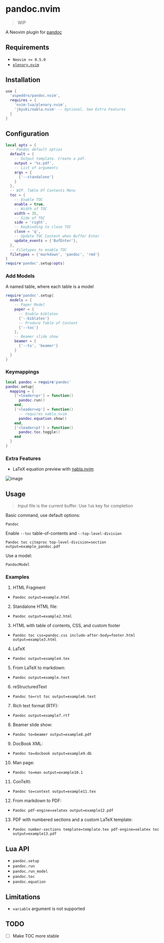 # pandoc.nvim

> WIP

A Neovim plugin for [pandoc](https://pandoc.org)

## Requirements

- `Neovim >= 0.5.0`
- [`plenary.nvim`](https://github.com/nvim-lua/plenary.nvim)

## Installation

```lua
use {
  'aspeddro/pandoc.nvim',
  requires = {
    'nvim-lua/plenary.nvim',
    'jbyuki/nabla.nvim' -- Optional. See Extra Features
  }
}
```

## Configuration

```lua
local opts = {
  -- Pandoc default optios
  default = {
    -- Output template. Create a pdf.
    output = '%s.pdf',
    -- List of arguments
    args = {
      {'--standalone'}
    }
  },
  -- WIP. Table Of Contents Menu
  toc = {
    -- Enable TOC
    enable = true,
    -- Width of TOC
    width = 35,
    -- Side of TOC
    side = 'right',
    -- Keybinding to close TOC
    close = 'q',
    -- Update TOC Content when Buffer Enter
    update_events = {'BufEnter'},
  },
  -- Filetypes to enable TOC
  filetypes = {'markdown', 'pandoc', 'rmd'}
}
require'pandoc'.setup(opts)
```

### Add Models

A named table, where each table is a model

```lua
require'pandoc'.setup{
  models = {
    -- Paper Model
    paper = {
      -- Enable biblatex
      {'--biblatex'}
      -- Produce Table of Content
      {'--toc'}
    },
    -- Beamer slide show
    beamer = {
      {'--to', 'beamer'}
    }
  }
}
```

### Keymappings

```lua
local pandoc = require'pandoc'
pandoc.setup{
  mapping = {
    ['<leader>pr'] = function()
      pandoc.run()
    end,
    ['<leader>ep'] = function()
      -- requires nabla.nvim
      pandoc.equation.show()
    end,
    ['<leader>pt'] = function()
      pandoc.toc.toggle()
    end
  }
}
```

### Extra Features

- LaTeX equation preview with [nabla.nvim](https://github.com/jbyuki/nabla.nvim/)

![image](https://user-images.githubusercontent.com/16160544/140002079-244d1727-488d-4b7c-aab8-1232e85e08c9.png)

## Usage

> Input file is the current buffer. Use `Tab` key for completion

Basic command, use default options:

```
Pandoc
```

Enable `--toc` table-of-contents and `--top-level-division`
```
Pandoc toc citeproc top-level-division=section output=example_pandoc.pdf
```

Use a model:
```
PandocModel
```

### Examples

1. HTML Fragment
  - `Pandoc output=example.html`
2. Standalone HTML file:
  - `Pandoc output=example2.html`
3. HTML with table of contents, CSS, and custom footer
  - `Pandoc toc css=pandoc.css include-after-body=footer.html output=example3.html`
4. LaTeX
  - `Pandoc output=example4.tex`
5. From LaTeX to markdown:
  - `Pandoc output=example.text`
6. reStructuredText
  - `Pandoc to=rst toc output=example6.text`
7. Rich text format (RTF):
  - `Pandoc output=example7.rtf`
8. Beamer slide show:
  - `Pandoc to=beamer output=example8.pdf`
9. DocBook XML:
  - `Pandoc to=docbook output=example9.db`
10. Man page:
  - `Pandoc to=man output=example10.1`
11. ConTeXt:
  - `Pandoc to=context output=example11.tex`
12. From markdown to PDF:
  - `Pandoc pdf-engine=xelatex output=example12.pdf`
13. PDF with numbered sections and a custom LaTeX template:
  - `Pandoc number-sections template=template.tex pdf-engine=xelatex toc output=example13.pdf`

## Lua API

- `pandoc.setup`
- `pandoc.run`
- `pandoc.run_model`
- `pandoc.toc`
- `pandoc.equation`

## Limitations

- `variable` argument is not supported

## TODO

- [ ] Make TOC more stable
